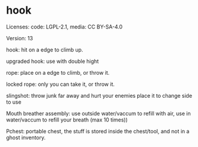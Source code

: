 # hook

Licenses: code: LGPL-2.1, media: CC BY-SA-4.0

Version: 13

hook:
hit on a edge to climb up.

upgraded hook:
use with double hight

rope:
place on a edge to climb, or throw it.

locked rope:
only you can take it, or throw it.

slingshot:
throw junk far away and hurt your enemies
place it to change side to use

Mouth breather assembly:
use outside water/vaccum to refill with air, use in water/vaccum to refill your breath (max 10 times))

Pchest:
portable chest, the stuff is stored inside the chest/tool, and not in a ghost inventory.
